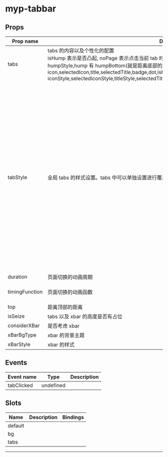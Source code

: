 # myp-tabbar

## Props

| Prop name      | Description                                                                                                                                                                                                                                                                                                                                                                   | Type    | Values | Default                                                                                                                                                                                                                                                                                                                                                                                                                                                                              |
| -------------- | ----------------------------------------------------------------------------------------------------------------------------------------------------------------------------------------------------------------------------------------------------------------------------------------------------------------------------------------------------------------------------- | ------- | ------ | ------------------------------------------------------------------------------------------------------------------------------------------------------------------------------------------------------------------------------------------------------------------------------------------------------------------------------------------------------------------------------------------------------------------------------------------------------------------------------------ |
| tabs           | tabs 的内容以及个性化的配置<br>isHump 表示是否凸起, noPage 表示点击当前 tab 时不切换，依然停留在原 tab 内容, hump 具备 humpStyle,hump 有 humpBottom(就是距离底部的距离 px)<br>icon,selectedIcon,title,selectedTitle,badge,dot,isHump,noPage,humpStyle,humpBottom<br>iconStyle,selectedIconStyle,titleStyle,selectedTitleStyle,badgeStyle,badgeTextStyle,dotStyle,iconBoxWidth | array   | -      | []                                                                                                                                                                                                                                                                                                                                                                                                                                                                                   |
| tabStyle       | 全局 tabs 的样式设置。tabs 中可以单独设置进行覆盖                                                                                                                                                                                                                                                                                                                             | object  | -      | {<br> iconStyle: 'font-size: 20px;color: #333232;',<br> selectedIconStyle: 'font-size: 20px;color: #01A9F0;',<br> titleStyle: '',<br> selectedTitleStyle: '',<br> boxStyle: '',<br> tabsStyle: '',<br> itemStyle: '',<br> height: 50, // px<br> badgeStyle: '',<br> badgeTextStyle: '',<br> dotStyle: '',<br> // we use it to help to position the badge or dot<br> iconBoxWidth: '46px',<br> image: null,<br> imageStyle: '',<br> imageBoxStyle: '',<br> imageWidthXBar: false<br>} |
| duration       | 页面切换的动画周期                                                                                                                                                                                                                                                                                                                                                            | number  | -      | 300                                                                                                                                                                                                                                                                                                                                                                                                                                                                                  |
| timingFunction | 页面切换的动画函数                                                                                                                                                                                                                                                                                                                                                            | string  | -      | 'cubic-bezier(0.25, 0.46, 0.45, 0.94)'                                                                                                                                                                                                                                                                                                                                                                                                                                               |
| top            | 距离顶部的距离                                                                                                                                                                                                                                                                                                                                                                | string  | -      | '0'                                                                                                                                                                                                                                                                                                                                                                                                                                                                                  |
| isSeize        | tabs 以及 xbar 的高度是否有占位                                                                                                                                                                                                                                                                                                                                               | boolean | -      | true                                                                                                                                                                                                                                                                                                                                                                                                                                                                                 |
| considerXBar   | 是否考虑 xbar                                                                                                                                                                                                                                                                                                                                                                 | boolean | -      | true                                                                                                                                                                                                                                                                                                                                                                                                                                                                                 |
| xBarBgType     | xbar 的背景主题                                                                                                                                                                                                                                                                                                                                                               | string  | -      | 'inverse'                                                                                                                                                                                                                                                                                                                                                                                                                                                                            |
| xBarStyle      | xbar 的样式                                                                                                                                                                                                                                                                                                                                                                   | string  | -      | ''                                                                                                                                                                                                                                                                                                                                                                                                                                                                                   |

## Events

| Event name | Type      | Description |
| ---------- | --------- | ----------- |
| tabClicked | undefined |

## Slots

| Name    | Description | Bindings |
| ------- | ----------- | -------- |
| default |             |          |
| bg      |             |          |
| tabs    |             |          |

---
